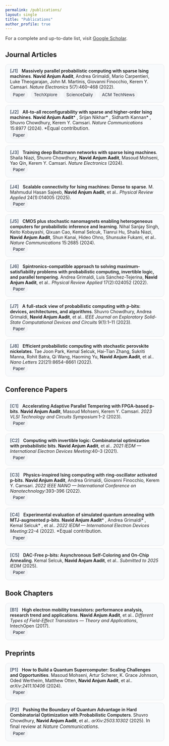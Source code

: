 ```yaml
---
permalink: /publications/
layout: single
title: "Publications"
author_profile: true
---
```


<!-- Page-scoped styles only (no global side effects) -->
<style>
.section-h{margin-top:.5rem}
.pub-list{list-style:none;padding-left:0;margin:.4rem 0 1.2rem;}
.pub-list li{border:1px solid var(--footer-border,#e5e7eb);background:var(--footer-bg,#f8fafc);border-radius:10px;padding:12px 14px;margin:.5rem 0;}
.pub-id{display:inline-block;font-weight:700;margin-right:.5rem;color:#334155;opacity:.85;}
.pub-title{font-weight:600}
.pub-venue{font-style:italic}
.pub-notes{margin-top:.25rem;font-size:.95rem;opacity:.95}
.badges a{display:inline-block;margin-right:.4rem;text-decoration:none;border:1px solid var(--tag-border,#e5e7eb);background:var(--tag-bg,#f3f4f6);color:#111827;padding:3px 8px;border-radius:999px;font-size:.86rem}
.small-note{font-size:.92rem;opacity:.9;margin:.2rem 0 1rem}
html[data-theme="dark"] .pub-list li{border-color:#1f2937;background:#0b1220}
html[data-theme="dark"] .badges a{border-color:rgba(255,255,255,.22);background:rgba(255,255,255,.08);color:#e5e7eb}
</style>

<div class="small-note">
For a complete and up-to-date list, visit
<a href="{{ site.author.googlescholar | default: 'https://scholar.google.com' }}">Google Scholar</a>.
</div>

## Journal Articles

<ul class="pub-list">
  <li id="J1">
    <span class="pub-id">[J1]</span>
    <span class="pub-title">Massively parallel probabilistic computing with sparse Ising machines</span>.  
    <span class="authors"><strong>Navid Anjum Aadit</strong>, Andrea Grimaldi, Mario Carpentieri, Luke Theogarajan, John M. Martinis, Giovanni Finocchio, Kerem Y. Camsari</span>.  
    <span class="pub-venue"><em>Nature Electronics</em></span> 5(7):460–468 (2022).
    <div class="badges pub-notes">
      <a href="#">Paper</a>
      <a href="https://techxplore.com/news/2022-06-fast-energy-efficient-sparse-ising-machine.html">TechXplore</a>
      <a href="https://www.sciencedaily.com/releases/2022/06/220613193453.htm">ScienceDaily</a>
      <a href="https://technews.acm.org/archives.cfm?fo=2022-06-jun/jun-15-2022.html">ACM TechNews</a>
    </div>
  </li>

  <li id="J2">
    <span class="pub-id">[J2]</span>
    <span class="pub-title">All-to-all reconfigurability with sparse and higher-order Ising machines</span>.  
    <span class="authors"><strong>Navid Anjum Aadit</strong>* , Srijan Nikhar* , Sidharth Kannan* , Shuvro Chowdhury, Kerem Y. Camsari</span>.  
    <span class="pub-venue"><em>Nature Communications</em></span> 15:8977 (2024). <span class="pub-notes">*Equal contribution.</span>
    <div class="badges"><a href="#">Paper</a></div>
  </li>

  <li id="J3">
    <span class="pub-id">[J3]</span>
    <span class="pub-title">Training deep Boltzmann networks with sparse Ising machines</span>.  
    <span class="authors">Shaila Niazi, Shuvro Chowdhury, <strong>Navid Anjum Aadit</strong>, Masoud Mohseni, Yao Qin, Kerem Y. Camsari</span>.  
    <span class="pub-venue"><em>Nature Electronics</em></span> (2024).
    <div class="badges"><a href="#">Paper</a></div>
  </li>

  <li id="J4">
    <span class="pub-id">[J4]</span>
    <span class="pub-title">Scalable connectivity for Ising machines: Dense to sparse</span>.  
    <span class="authors">M. Mahmudul Hasan Sajeeb, <strong>Navid Anjum Aadit</strong>, et&nbsp;al.</span>.  
    <span class="pub-venue"><em>Physical Review Applied</em></span> 24(1):014005 (2025).
    <div class="badges"><a href="#">Paper</a></div>
  </li>

  <li id="J5">
    <span class="pub-id">[J5]</span>
    <span class="pub-title">CMOS plus stochastic nanomagnets enabling heterogeneous computers for probabilistic inference and learning</span>.  
    <span class="authors">Nihal Sanjay Singh, Keito Kobayashi, Qixuan Cao, Kemal Selcuk, Tianrui Hu, Shaila Niazi, <strong>Navid Anjum Aadit</strong>, Shun Kanai, Hideo Ohno, Shunsuke Fukami, et&nbsp;al.</span>.  
    <span class="pub-venue"><em>Nature Communications</em></span> 15:2685 (2024).
    <div class="badges"><a href="#">Paper</a></div>
  </li>

  <li id="J6">
    <span class="pub-id">[J6]</span>
    <span class="pub-title">Spintronics-compatible approach to solving maximum-satisfiability problems with probabilistic computing, invertible logic, and parallel tempering</span>.  
    <span class="authors">Andrea Grimaldi, Luis Sánchez-Tejerina, <strong>Navid Anjum Aadit</strong>, et&nbsp;al.</span>.  
    <span class="pub-venue"><em>Physical Review Applied</em></span> 17(2):024052 (2022).
    <div class="badges"><a href="#">Paper</a></div>
  </li>

  <li id="J7">
    <span class="pub-id">[J7]</span>
    <span class="pub-title">A full-stack view of probabilistic computing with p-bits: devices, architectures, and algorithms</span>.  
    <span class="authors">Shuvro Chowdhury, Andrea Grimaldi, <strong>Navid Anjum Aadit</strong>, et&nbsp;al.</span>.  
    <span class="pub-venue"><em>IEEE Journal on Exploratory Solid-State Computational Devices and Circuits</em></span> 9(1):1–11 (2023).
    <div class="badges"><a href="#">Paper</a></div>
  </li>

  <li id="J8">
    <span class="pub-id">[J8]</span>
    <span class="pub-title">Efficient probabilistic computing with stochastic perovskite nickelates</span>.  
    <span class="authors">Tae Joon Park, Kemal Selcuk, Hai-Tian Zhang, Sukriti Manna, Rohit Batra, Qi Wang, Haoming Yu, <strong>Navid Anjum Aadit</strong>, et&nbsp;al.</span>.  
    <span class="pub-venue"><em>Nano Letters</em></span> 22(21):8654–8661 (2022).
    <div class="badges"><a href="#">Paper</a></div>
  </li>
</ul>

## Conference Papers

<ul class="pub-list">
  <li id="C1">
    <span class="pub-id">[C1]</span>
    <span class="pub-title">Accelerating Adaptive Parallel Tempering with FPGA-based p-bits</span>.  
    <span class="authors"><strong>Navid Anjum Aadit</strong>, Masoud Mohseni, Kerem Y. Camsari</span>.  
    <span class="pub-venue"><em>2023 VLSI Technology and Circuits Symposium</em></span>:1–2 (2023).
    <div class="badges"><a href="#">Paper</a></div>
  </li>

  <li id="C2">
    <span class="pub-id">[C2]</span>
    <span class="pub-title">Computing with invertible logic: Combinatorial optimization with probabilistic bits</span>.  
    <span class="authors"><strong>Navid Anjum Aadit</strong>, et&nbsp;al.</span>.  
    <span class="pub-venue"><em>2021 IEDM — International Electron Devices Meeting</em></span>:40–3 (2021).
    <div class="badges"><a href="#">Paper</a></div>
  </li>

  <li id="C3">
    <span class="pub-id">[C3]</span>
    <span class="pub-title">Physics-inspired Ising computing with ring-oscillator activated p-bits</span>.  
    <span class="authors"><strong>Navid Anjum Aadit</strong>, Andrea Grimaldi, Giovanni Finocchio, Kerem Y. Camsari</span>.  
    <span class="pub-venue"><em>2022 IEEE NANO — International Conference on Nanotechnology</em></span>:393–396 (2022).
    <div class="badges"><a href="#">Paper</a></div>
  </li>

  <li id="C4">
    <span class="pub-id">[C4]</span>
    <span class="pub-title">Experimental evaluation of simulated quantum annealing with MTJ-augmented p-bits</span>.  
    <span class="authors"><strong>Navid Anjum Aadit</strong>* , Andrea Grimaldi* , Kemal Selcuk* , et&nbsp;al.</span>.  
    <span class="pub-venue"><em>2022 IEDM — International Electron Devices Meeting</em></span>:22–4 (2022). <span class="pub-notes">*Equal contribution.</span>
    <div class="badges"><a href="#">Paper</a></div>
  </li>

  <li id="C5">
    <span class="pub-id">[C5]</span>
    <span class="pub-title">DAC-Free p-bits: Asynchronous Self-Coloring and On-Chip Annealing</span>.  
    <span class="authors">Kemal Selcuk, <strong>Navid Anjum Aadit</strong>, et&nbsp;al.</span>.  
    <span class="pub-venue">Submitted to <em>2025 IEDM</em></span> (2025).
    <div class="badges"><a href="#">Paper</a></div>
  </li>
</ul>

## Book Chapters

<ul class="pub-list">
  <li id="B1">
    <span class="pub-id">[B1]</span>
    <span class="pub-title">High electron mobility transistors: performance analysis, research trend and applications</span>.  
    <span class="authors"><strong>Navid Anjum Aadit</strong>, et&nbsp;al.</span>.  
    <span class="pub-venue"><em>Different Types of Field-Effect Transistors — Theory and Applications</em></span>, IntechOpen (2017).
    <div class="badges"><a href="#">Paper</a></div>
  </li>
</ul>

## Preprints

<ul class="pub-list">
  <li id="P1">
    <span class="pub-id">[P1]</span>
    <span class="pub-title">How to Build a Quantum Supercomputer: Scaling Challenges and Opportunities</span>.  
    <span class="authors">Masoud Mohseni, Artur Scherer, K. Grace Johnson, Oded Wertheim, Matthew Otten, <strong>Navid Anjum Aadit</strong>, et&nbsp;al.</span>.  
    <span class="pub-venue"><em>arXiv:2411.10406</em></span> (2024).
    <div class="badges"><a href="#">Paper</a></div>
  </li>

  <li id="P2">
    <span class="pub-id">[P2]</span>
    <span class="pub-title">Pushing the Boundary of Quantum Advantage in Hard Combinatorial Optimization with Probabilistic Computers</span>.  
    <span class="authors">Shuvro Chowdhury, <strong>Navid Anjum Aadit</strong>, et&nbsp;al.</span>.  
    <span class="pub-venue"><em>arXiv:2503.10302</em></span> (2025). <span class="pub-notes">In final review at <em>Nature Communications</em>.</span>
    <div class="badges"><a href="#">Paper</a></div>
  </li>
</ul>
